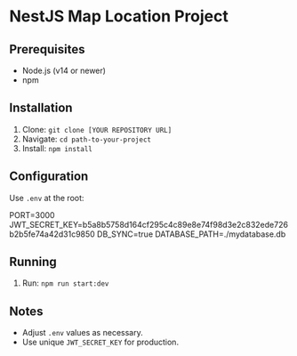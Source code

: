 # NestJS Map Location Project

## Prerequisites
- Node.js (v14 or newer)
- npm

## Installation
1. Clone: `git clone [YOUR REPOSITORY URL]`
2. Navigate: `cd path-to-your-project`
3. Install: `npm install`

## Configuration
Use `.env` at the root:

PORT=3000
JWT_SECRET_KEY=b5a8b5758d164cf295c4c89e8e74f98d3e2c832ede726b2b5fe74a42d31c9850
DB_SYNC=true
DATABASE_PATH=./mydatabase.db

## Running
1. Run: `npm run start:dev`

## Notes
- Adjust `.env` values as necessary.
- Use unique `JWT_SECRET_KEY` for production.
